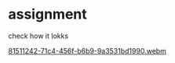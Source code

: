 ﻿# assignment
check how it lokks

[81511242-71c4-456f-b6b9-9a3531bd1990.webm](https://github.com/aritrasen2121/assignment/assets/78583922/a26feb2c-917f-4ca5-a36e-0ef0f11a38ca)
